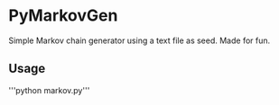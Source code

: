 PyMarkovGen
===========

Simple Markov chain generator using a text file as seed. Made for fun.

Usage
----------
'''python markov.py'''



